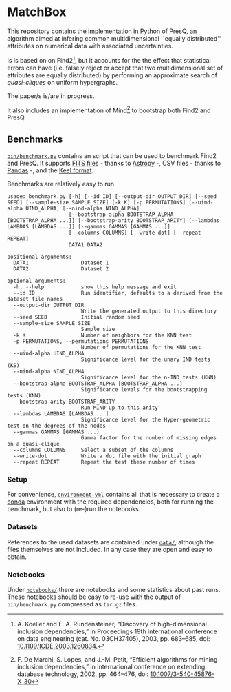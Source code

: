 MatchBox
========

This repository contains the [implementation in Python](matchbox/) of PresQ, an algorithm
aimed at infering common multidimensional ``equally distributed'' attributes on numerical data
with associated uncertainties.

Is is based on on Find2[^1], but it accounts for the the effect that statistical errors can have (i.e. falsely
reject or accept that two multidimensional set of attributes are equally distributed) by
performing an approximate search of *quasi-cliques* on uniform hypergraphs.

The paper/s is/are in progress.

It also includes an implementation of Mind[^2] to bootstrap both Find2 and PresQ.

## Benchmarks

[`bin/benchmark.py`](bin/benchmark.py) contains an script that can be used to benchmark Find2 and PresQ.
It supports [FITS files](https://en.wikipedia.org/wiki/FITS) - thanks to [Astropy](https://docs.astropy.org/) -,
CSV files - thanks to [Pandas](https://pandas.pydata.org/) -, and the [Keel format](https://sci2s.ugr.es/keel/datasets.php).

Benchmarks are relatively easy to run

```console
usage: benchmark.py [-h] [--id ID] [--output-dir OUTPUT_DIR] [--seed SEED] [--sample-size SAMPLE_SIZE] [-k K] [-p PERMUTATIONS] [--uind-alpha UIND_ALPHA] [--nind-alpha NIND_ALPHA]
                    [--bootstrap-alpha BOOTSTRAP_ALPHA [BOOTSTRAP_ALPHA ...]] [--bootstrap-arity BOOTSTRAP_ARITY] [--lambdas LAMBDAS [LAMBDAS ...]] [--gammas GAMMAS [GAMMAS ...]]
                    [--columns COLUMNS] [--write-dot] [--repeat REPEAT]
                    DATA1 DATA2

positional arguments:
  DATA1                 Dataset 1
  DATA2                 Dataset 2

optional arguments:
  -h, --help            show this help message and exit
  --id ID               Run identifier, defaults to a derived from the dataset file names
  --output-dir OUTPUT_DIR
                        Write the generated output to this directory
  --seed SEED           Initial random seed
  --sample-size SAMPLE_SIZE
                        Sample size
  -k K                  Number of neighbors for the KNN test
  -p PERMUTATIONS, --permutations PERMUTATIONS
                        Number of permutations for the KNN test
  --uind-alpha UIND_ALPHA
                        Significance level for the unary IND tests (KS)
  --nind-alpha NIND_ALPHA
                        Significance level for the n-IND tests (KNN)
  --bootstrap-alpha BOOTSTRAP_ALPHA [BOOTSTRAP_ALPHA ...]
                        Significance levels for the bootstrapping tests (KNN)
  --bootstrap-arity BOOTSTRAP_ARITY
                        Run MIND up to this arity
  --lambdas LAMBDAS [LAMBDAS ...]
                        Significance level for the Hyper-geometric test on the degrees of the nodes
  --gammas GAMMAS [GAMMAS ...]
                        Gamma factor for the number of missing edges on a quasi-clique
  --columns COLUMNS     Select a subset of the columns
  --write-dot           Write a dot file with the initial graph
  --repeat REPEAT       Repeat the test these number of times
```

### Setup

For convenience, [`environment.yml`](environment.yml) contains all that is necessary to create
a [conda](https://docs.conda.io/) environment with the required dependencies, both for running
the benchmark, but also to (re-)run the notebooks.

### Datasets
References to the used datasets are contained under [`data/`](/data/), although the files themselves
are not included. In any case they are open and easy to obtain.

### Notebooks
Under [`notebooks/`](notebooks/) there are notebooks and some statistics about past runs.
These notebooks should be easy to re-use with the output of `bin/benchmark.py` compressed as `tar.gz` files.


[^1]: A. Koeller and E. A. Rundensteiner, “Discovery of high-dimensional inclusion dependencies,” in Proceedings 19th international conference on data engineering (cat. No. 03CH37405), 2003, pp. 683–685,
doi: [10.1109/ICDE.2003.1260834](https://doi.org/10.1109/ICDE.2003.1260834).

[^2]: F. De Marchi, S. Lopes, and J.-M. Petit, “Efficient algorithms for mining inclusion dependencies,” in International conference on extending database technology, 2002, pp. 464–476,
doi: [10.1007/3-540-45876-X_30](https://doi.org/10.1007/3-540-45876-X_30)

